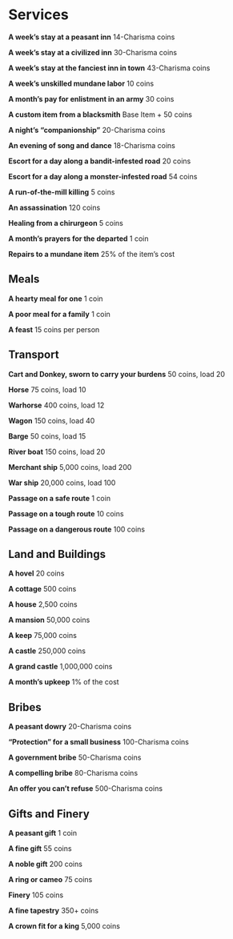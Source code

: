 # Services

**A week’s stay at a peasant inn** 14-Charisma coins

**A week’s stay at a civilized inn** 30-Charisma coins

**A week’s stay at the fanciest inn in town** 43-Charisma coins

**A week’s unskilled mundane labor** 10 coins

**A month’s pay for enlistment in an army** 30 coins

**A custom item from a blacksmith** Base Item + 50 coins

**A night’s “companionship”** 20-Charisma coins

**An evening of song and dance** 18-Charisma coins

**Escort for a day along a bandit-infested road** 20 coins

**Escort for a day along a monster-infested road** 54 coins

**A run-of-the-mill killing** 5 coins

**An assassination** 120 coins

**Healing from a chirurgeon** 5 coins

**A month’s prayers for the departed** 1 coin

**Repairs to a mundane item** 25% of the item’s cost

## Meals

**A hearty meal for one** 1 coin

**A poor meal for a family** 1 coin

**A feast** 15 coins per person

## Transport

**Cart and Donkey, sworn to carry your burdens** 50 coins, load 20

**Horse** 75 coins, load 10

**Warhorse** 400 coins, load 12

**Wagon** 150 coins, load 40

**Barge** 50 coins, load 15

**River boat** 150 coins, load 20

**Merchant ship** 5,000 coins, load 200

**War ship** 20,000 coins, load 100

**Passage on a safe route** 1 coin

**Passage on a tough route** 10 coins

**Passage on a dangerous route** 100 coins

## Land and Buildings

**A hovel** 20 coins

**A cottage** 500 coins

**A house** 2,500 coins

**A mansion** 50,000 coins

**A keep** 75,000 coins

**A castle** 250,000 coins

**A grand castle** 1,000,000 coins

**A month’s upkeep** 1% of the cost

## Bribes

**A peasant dowry** 20-Charisma coins

**“Protection” for a small business** 100-Charisma coins

**A government bribe** 50-Charisma coins

**A compelling bribe** 80-Charisma coins

**An offer you can’t refuse** 500-Charisma coins

## Gifts and Finery

**A peasant gift** 1 coin

**A fine gift** 55 coins

**A noble gift** 200 coins

**A ring or cameo** 75 coins

**Finery** 105 coins

**A fine tapestry** 350+ coins

**A crown fit for a king** 5,000 coins
